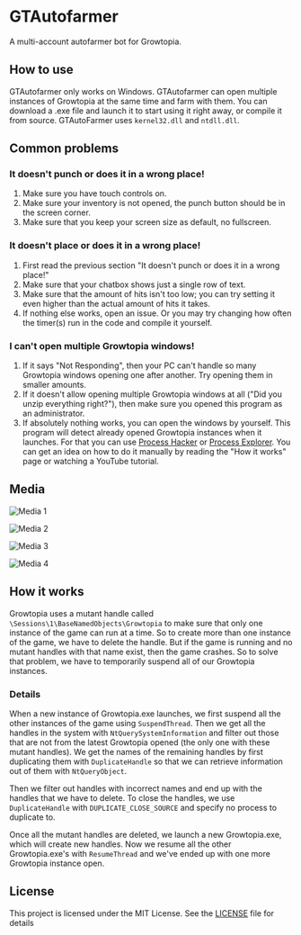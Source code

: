 # GTAutofarmer

A multi-account autofarmer bot for Growtopia.

## How to use

GTAutofarmer only works on Windows.
GTAutofarmer can open multiple instances of Growtopia at the same time and farm with them.
You can download a .exe file and launch it to start using it right away, or compile it from source.
GTAutoFarmer uses `kernel32.dll` and `ntdll.dll`.

## Common problems

### It doesn't punch or does it in a wrong place!

1. Make sure you have touch controls on.
2. Make sure your inventory is not opened, the punch button should be in the screen corner.
3. Make sure that you keep your screen size as default, no fullscreen.

### It doesn't place or does it in a wrong place!

1. First read the previous section "It doesn't punch or does it in a wrong place!"
2. Make sure that your chatbox shows just a single row of text.
3. Make sure that the amount of hits isn't too low; you can try setting it even higher than the actual amount of hits it takes.
4. If nothing else works, open an issue. Or you may try changing how often the timer(s) run in the code and compile it yourself.

### I can't open multiple Growtopia windows!

1. If it says "Not Responding", then your PC can't handle so many Growtopia windows opening one after another. Try opening them in smaller amounts.
2. If it doesn't allow opening multiple Growtopia windows at all ("Did you unzip everything right?"), then make sure you opened this program as an administrator.
3. If absolutely nothing works, you can open the windows by yourself. This program will detect already opened Growtopia instances when it launches. For that you can use [Process Hacker](https://github.com/processhacker/processhacker) or [Process Explorer](https://docs.microsoft.com/en-us/sysinternals/downloads/process-explorer). You can get an idea on how to do it manually by reading the "How it works" page or watching a YouTube tutorial.

## Media

![Media 1](https://i.imgur.com/0EBYzzL.gif)

![Media 2](https://i.imgur.com/MEk6s9u.gif)

![Media 3](https://i.imgur.com/F2BlVzH.png)

![Media 4](https://i.imgur.com/FO3n7xc.png)

## How it works

Growtopia uses a mutant handle called `\Sessions\1\BaseNamedObjects\Growtopia` to make sure that only one instance of the game can run at a time.
So to create more than one instance of the game, we have to delete the handle. 
But if the game is running and no mutant handles with that name exist, then the game crashes.
So to solve that problem, we have to temporarily suspend all of our Growtopia instances.

### Details

When a new instance of Growtopia.exe launches, we first suspend all the other instances of the game using `SuspendThread`.
Then we get all the handles in the system with `NtQuerySystemInformation` and filter out those that are not from the latest
Growtopia opened (the only one with these mutant handles). We get the names of the remaining handles by first duplicating 
them with `DuplicateHandle` so that we can retrieve information out of them with `NtQueryObject`. 

Then we filter out handles with incorrect names and end up with the handles that we have to delete. 
To close the handles, we use `DuplicateHandle` with `DUPLICATE_CLOSE_SOURCE` and specify no process to duplicate to.

Once all the mutant handles are deleted, we launch a new Growtopia.exe, which will create new handles. Now we resume all the other
Growtopia.exe's with `ResumeThread` and we've ended up with one more Growtopia instance open.

## License

This project is licensed under the MIT License. See the [LICENSE](LICENSE) file for details
